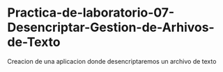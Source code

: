 # Practica-de-laboratorio-07-Desencriptar-Gestion-de-Arhivos-de-Texto
Creacion de una aplicacion donde desencriptaremos un archivo de texto
